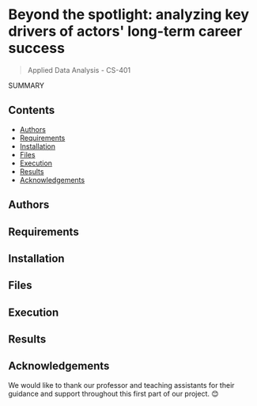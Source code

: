 # Beyond the spotlight: analyzing key drivers of actors' long-term career success

> Applied Data Analysis - CS-401

SUMMARY 
## Contents

- [Authors](#authors)
- [Requirements](#requirements)
- [Installation](#installation)
- [Files](#files)
- [Execution](#execution)
- [Results](#results)
- [Acknowledgements](#acknowledgements)

## Authors


## Requirements




## Installation


## Files


## Execution

## Results



## Acknowledgements
We would like to thank our professor and teaching assistants for their guidance and support throughout this first part of our project. 😊
